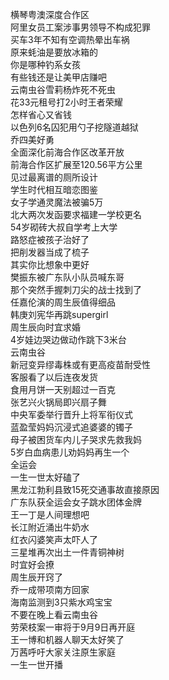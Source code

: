 横琴粤澳深度合作区  
阿里女员工案涉事男领导不构成犯罪  
买车3年不知有空调热晕出车祸  
原来蚝油是要放冰箱的  
你是哪种钓系女孩  
有些钱还是让美甲店赚吧  
云南虫谷雪莉杨炸死不死虫  
花33元租号打2小时王者荣耀  
怎样省心又省钱  
以色列6名囚犯用勺子挖隧道越狱  
乔四美好勇  
全面深化前海合作区改革开放  
前海合作区扩展至120.56平方公里  
见过最离谱的厕所设计  
学生时代相互暗恋图鉴  
女子学通灵魔法被骗5万  
北大两次发函要求福建一学校更名  
54岁砌砖大叔自学考上大学  
路怒症被孩子治好了  
把削发器当成了梳子  
其实你比想象中更好  
樊振东被广东队小队员喊东哥  
那个突然手握刺刀尖的战士找到了  
任嘉伦演的周生辰值得细品  
韩庚刘宪华再跳supergirl  
周生辰向时宜求婚  
4岁娃边哭边做动作跳下3米台  
云南虫谷  
新冠变异缪毒株或有更高疫苗耐受性  
客服看了以后连夜发货  
食用月饼一天别超过一百克  
张艺兴火锅局即兴扇子舞  
中央军委举行晋升上将军衔仪式  
蓝盈莹妈妈沉浸式追婆婆的镯子  
母子被困货车内儿子哭求先救我妈  
5岁白血病患儿劝妈妈再生一个  
全运会  
一生一世太好磕了  
黑龙江勃利县致15死交通事故直接原因  
广东队获全运会女子跳水团体金牌  
王一丁是人间理想吧  
长江附近涌出牛奶水  
红衣闪婆笑声太吓人了  
三星堆再次出土一件青铜神树  
时宜好会撩  
周生辰开窍了  
乔一成带项南方回家  
海南监测到3只紫水鸡宝宝  
不要在晚上看云南虫谷  
劳荣枝案一审将于9月9日再开庭  
王一博和机器人聊天太好笑了  
万茜呼吁大家关注原生家庭  
一生一世开播  
